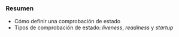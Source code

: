 ### Resumen

* Cómo definir una comprobación de estado
* Tipos de comprobación de estado: _liveness_, _readiness_ y _startup_
